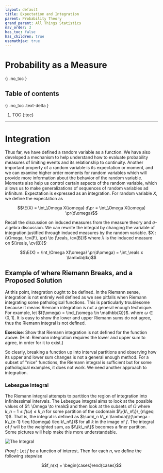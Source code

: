 ```yaml
---
layout: default
title: Expectation and Integration
parent: Probability Theory
grand_parent: All Things Statistics
nav_order: 3
has_toc: false
has_children: true
usemathjax: true
---
```


# Probability as a Measure
{: .no_toc }

## Table of contents
{: .no_toc .text-delta }

1. TOC
{:toc}

---

$\newcommand{\reals}{\mathbb{R}}$ $\newcommand{\nats}{\mathbb{N}}$ $\newcommand{\ind}{\mathbb{1}}$  $\newcommand{\pr}{\mathbb{P}}$ $\newcommand{\cv}[1]{\mathcal{#1}}$ $\newcommand{\nul}{\varnothing}$ $\newcommand{\eps}{\varepsilon}$ $\newcommand{\E}{\mathbb{E}}$ 

# Integration

Thus far, we have defined a random variable as a function. We have also developed a mechanism to help understand how to evaluate probability measures of limiting events and its relationship to continuity. Another important property of a random variable is its expectation or moment, and we can examine higher order moments for random variables which will provide more information about the behavior of the random variable. Moments also help us control certain aspects of the random variable, which allows us to make generalizations of sequences of random variables ad infinitum. Expectation is expressed as an integration. For random variable $X$, we define the expectation as

$$\E(X) = \int_\Omega X(\omega) d\pr = \int_\Omega X(\omega) \pr(d\omega)$$

Recall the discussion on induced measures from the measure theory and $\sigma$-algebra discussion. We can rewrite the integral by changing the variable of integration justified through induced measures by the random variable. $X : (\Omega, \cv{F}, \pr) \to (\reals, \cv{B})$ where $\lambda$ is the induced measure on $(\reals, \cv{B})$:

$$\E(X) = \int_\Omega X(\omega) \pr(d\omega) = \int_\reals x \lambda(dx)$$

## Example of where Riemann Breaks, and a Proposed Solution

At this point, integration ought to be defined. In the Riemann sense, integration is not entirely well defined as we see pitfalls when Riemann integrating some pathological functions. This is particularly troublesome because it means Riemann integration is not a general enough technique. For example, let $f(\omega) = \ind_{\omega \in \mathbb{Q}}$. where $\omega \in (0,1)$. It is easy to show the lower and upper Riemann sums do not agree, thus the Riemann integral is not defined. 

**Exercise**: Show that Riemann integration is not defined for the function above. (Hint: Riemann integration requires the lower and upper sum to agree, in order for it to exist.)

So clearly, breaking a function up into interval partitions and observing how its upper and lower sum changes is not a general enough method. For a subset of "nice" functions, the Riemann integral is sufficient but for some pathological examples, it does not work. We need another approach to integration.

### Lebesgue Integral

The Riemann integral attempts to partition the region of integration into infinitessimal intervals. The Lebesgue integral aims to look at the possible values of $f: \Omega \to \reals$ and then look at the subsets of $\Omega$ where $k\_{n-1} \leq f(\omega) \leq k\_n$ for some partition of the codomain $\\{k\_n\\}\_{n\geq 1}$. That is, the integral is defined as $\sum\_n k\_n \lambda(\\{\omega : k\_{n-1} \leq f(\omega) \leq k\_n\\})$ for all $k$ in the image of $f$. The integral of $f$ will be the weighted sum, as $\\{k\_n\\}$ becomes a finer partition. Some pictures will help make this more understandable.  

![The Integral](lebesgue-integral.svg)



_Proof_ : Let $f$ be a function of interest. Then for each $n$, we define the following stepwise

$$f_n(x) = \begin{cases}\end{cases}$$



